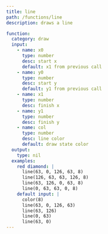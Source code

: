 ```yaml
---
title: line
path: /functions/line
description: draws a line

function:
  category: draw
  input:
    - name: x0
      type: number
      desc: start x
      default: x1 from previous call
    - name: y0
      type: number
      desc: start y
      default: y1 from previous call
    - name: x1
      type: number
      desc: finish x
    - name: y1
      type: number
      desc: finish y
    - name: col
      type: number
      desc: line color
      default: draw state color
  output:
    type: nil
  examples:
    red diamond: |
      line(63, 0, 126, 63, 8)
      line(126, 63, 63, 126, 8)
      line(63, 126, 0, 63, 8)
      line(0, 63, 63, 0, 8)
    default input: |
      color(8)
      line(63, 0, 126, 63)
      line(63, 126)
      line(0, 63)
      line(63, 0)
---
```

